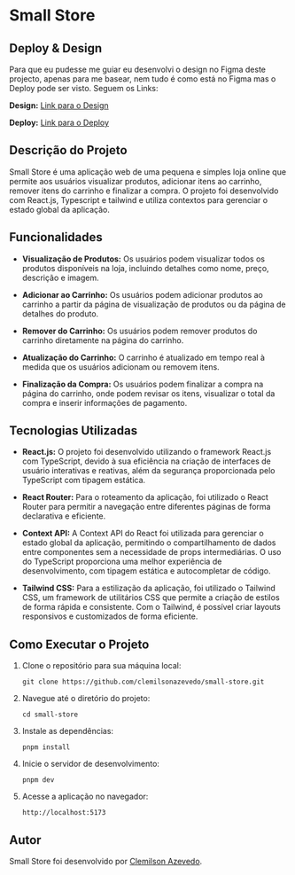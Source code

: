# Small Store

## Deploy & Design 

Para que eu pudesse me guiar eu desenvolvi o design no Figma deste projecto, apenas para me basear, nem tudo é como está no Figma mas o Deploy pode ser visto. Seguem os Links:

**Design:** [Link para o Design](https://www.figma.com/design/Y7UbCIJuxA8o8YpK9CRfap/SmallStoreTT?node-id=1-3&t=kUlPrC3KPAEi7JZ3-1)

**Deploy:** [Link para o Deploy](https://smallstore-tt.vercel.app/)

## Descrição do Projeto
Small Store é uma aplicação web de uma pequena e simples loja online que permite aos usuários visualizar produtos, adicionar itens ao carrinho, remover itens do carrinho e finalizar a compra. O projeto foi desenvolvido com React.js, Typescript e tailwind e utiliza contextos para gerenciar o estado global da aplicação.

## Funcionalidades

- **Visualização de Produtos:** Os usuários podem visualizar todos os produtos disponíveis na loja, incluindo detalhes como nome, preço, descrição e imagem.

- **Adicionar ao Carrinho:** Os usuários podem adicionar produtos ao carrinho a partir da página de visualização de produtos ou da página de detalhes do produto.

- **Remover do Carrinho:** Os usuários podem remover produtos do carrinho diretamente na página do carrinho.

- **Atualização do Carrinho:** O carrinho é atualizado em tempo real à medida que os usuários adicionam ou removem itens.

- **Finalização da Compra:** Os usuários podem finalizar a compra na página do carrinho, onde podem revisar os itens, visualizar o total da compra e inserir informações de pagamento.

## Tecnologias Utilizadas

- **React.js:** O projeto foi desenvolvido utilizando o framework React.js com TypeScript, devido à sua eficiência na criação de interfaces de usuário interativas e reativas, além da segurança proporcionada pelo TypeScript com tipagem estática.

- **React Router:** Para o roteamento da aplicação, foi utilizado o React Router para permitir a navegação entre diferentes páginas de forma declarativa e eficiente.

- **Context API:** A Context API do React foi utilizada para gerenciar o estado global da aplicação, permitindo o compartilhamento de dados entre componentes sem a necessidade de props intermediárias. O uso do TypeScript proporciona uma melhor experiência de desenvolvimento, com tipagem estática e autocompletar de código.

- **Tailwind CSS:** Para a estilização da aplicação, foi utilizado o Tailwind CSS, um framework de utilitários CSS que permite a criação de estilos de forma rápida e consistente. Com o Tailwind, é possível criar layouts responsivos e customizados de forma eficiente.

## Como Executar o Projeto

1. Clone o repositório para sua máquina local:
   ```
   git clone https://github.com/clemilsonazevedo/small-store.git
   ```

2. Navegue até o diretório do projeto:
   ```
   cd small-store
   ```

3. Instale as dependências:
   ```
   pnpm install
   ```

4. Inicie o servidor de desenvolvimento:
   ```
   pnpm dev
   ```

5. Acesse a aplicação no navegador:
   ```
   http://localhost:5173
   ```

## Autor

Small Store foi desenvolvido por [Clemilson Azevedo](https://github.com/ClemilsonAzevedo).
